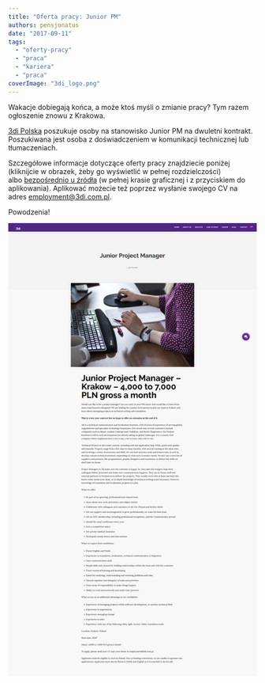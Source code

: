 ```yaml
---
title: "Oferta pracy: Junior PM"
authors: pensjonatus
date: "2017-09-11"
tags:
  - "oferty-pracy"
  - "praca"
  - "kariera"
  - "praca"
coverImage: "3di_logo.png"
---
```


Wakacje dobiegają końca, a może ktoś myśli o zmianie pracy? Tym razem ogłoszenie
znowu z Krakowa.

[3di Polska](http://3di.com.pl/) poszukuje osoby na stanowisko Junior PM na
dwuletni kontrakt. Poszukiwana jest osoba z doświadczeniem w komunikacji
technicznej lub tłumaczeniach.

Szczegółowe informacje dotyczące oferty pracy znajdziecie poniżej (kliknijcie w
obrazek, żeby go wyświetlić w pełnej rozdzielczości)
albo [bezpośrednio u źródła](http://3di.com.pl/junior-project-manager/) (w
pełnej krasie graficznej i z przyciskiem do aplikowania). Aplikować możecie też
poprzez wysłanie swojego CV na adres
[employment@3di.com.pl](mailto:employment@3di.com.pl).

Powodzenia!

[![](images/3di_com_pl_junior-project-manager.png)](http://techwriter.pl/wp-content/uploads/2017/09/3di_com_pl_junior-project-manager.png)
